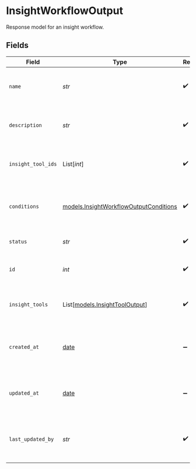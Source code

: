# InsightWorkflowOutput

Response model for an insight workflow.


## Fields

| Field                                                                                  | Type                                                                                   | Required                                                                               | Description                                                                            | Example                                                                                |
| -------------------------------------------------------------------------------------- | -------------------------------------------------------------------------------------- | -------------------------------------------------------------------------------------- | -------------------------------------------------------------------------------------- | -------------------------------------------------------------------------------------- |
| `name`                                                                                 | *str*                                                                                  | :heavy_check_mark:                                                                     | Human-readable name of insight workflow                                                | summary-workflow                                                                       |
| `description`                                                                          | *str*                                                                                  | :heavy_check_mark:                                                                     | Text description of insight workflow                                                   | Default workflow - generates a summary of the call                                     |
| `insight_tool_ids`                                                                     | List[*int*]                                                                            | :heavy_check_mark:                                                                     | List of IDs of insight tools used in the workflow                                      | [<br/>1<br/>]                                                                          |
| `conditions`                                                                           | [models.InsightWorkflowOutputConditions](../models/insightworkflowoutputconditions.md) | :heavy_check_mark:                                                                     | Conditions for insight workflow to trigger on a given call recording.                  | {<br/>"trigger": "call_recording"<br/>}                                                |
| `status`                                                                               | *str*                                                                                  | :heavy_check_mark:                                                                     | Status of the insight workflow                                                         | ACTIVE                                                                                 |
| `id`                                                                                   | *int*                                                                                  | :heavy_check_mark:                                                                     | Internal ID of the insight workflow                                                    | 1                                                                                      |
| `insight_tools`                                                                        | List[[models.InsightToolOutput](../models/insighttooloutput.md)]                       | :heavy_check_mark:                                                                     | List of insight tools used in the workflow                                             |                                                                                        |
| `created_at`                                                                           | [date](https://docs.python.org/3/library/datetime.html#date-objects)                   | :heavy_minus_sign:                                                                     | Timestamp at which the insight workflow was created                                    | 2025-04-16T00:00:00Z                                                                   |
| `updated_at`                                                                           | [date](https://docs.python.org/3/library/datetime.html#date-objects)                   | :heavy_minus_sign:                                                                     | Timestamp of most recent update to the insight workflow                                | 2025-04-17T00:00:00Z                                                                   |
| `last_updated_by`                                                                      | *str*                                                                                  | :heavy_check_mark:                                                                     | Email of user who last updated Insight Workflow                                        | user@email.com                                                                         |